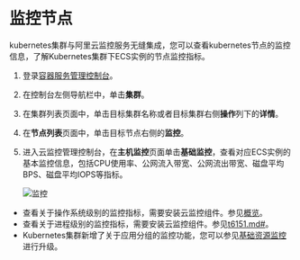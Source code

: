 # 监控节点

kubernetes集群与阿里云监控服务无缝集成，您可以查看kubernetes节点的监控信息，了解Kubernetes集群下ECS实例的节点监控指标。

1.  登录[容器服务管理控制台](https://cs.console.aliyun.com)。

2.  在控制台左侧导航栏中，单击**集群**。

3.  在集群列表页面中，单击目标集群名称或者目标集群右侧**操作**列下的**详情**。

4.  在**节点列表**页面中，单击目标节点右侧的**监控**。

5.  进入云监控管理控制台，在**主机监控**页面单击**基础监控**，查看对应ECS实例的基本监控信息，包括CPU使用率、公网流入带宽、公网流出带宽、磁盘平均BPS、磁盘平均IOPS等指标。

    ![监控](https://static-aliyun-doc.oss-accelerate.aliyuncs.com/assets/img/zh-CN/7575659951/p160944.png)


-   查看关于操作系统级别的监控指标，需要安装云监控组件。参见[概览](/intl.zh-CN/主机监控/概览.md)。
-   查看关于进程级别的监控指标，需要安装云监控组件。参见[t6151.md\#](/intl.zh-CN/主机监控/进程监控.md)。
-   Kubernetes集群新增了关于应用分组的监控功能，您可以参见[基础资源监控](/intl.zh-CN/Kubernetes集群用户指南/可观测性/监控管理/基础资源监控.md)进行升级。

